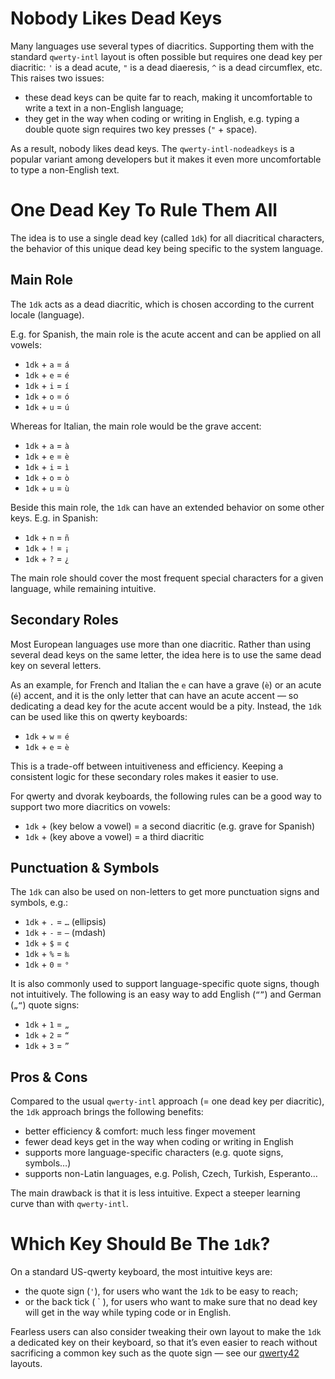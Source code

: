 # Nobody Likes Dead Keys

Many languages use several types of diacritics. Supporting them with the standard `qwerty-intl` layout is often possible but requires one dead key per diacritic: `'` is a dead acute, `"` is a dead diaeresis, `^` is a dead circumflex, etc. This raises two issues:

- these dead keys can be quite far to reach, making it uncomfortable to write a text in a non-English language;
- they get in the way when coding or writing in English, e.g. typing a double quote sign requires two key presses (`"` + space).

As a result, nobody likes dead keys. The `qwerty-intl-nodeadkeys` is a popular variant among developers but it makes it even more uncomfortable to type a non-English text.

# One Dead Key To Rule Them All

The idea is to use a single dead key (called `1dk`) for all diacritical characters, the behavior of this unique dead key being specific to the system language.

## Main Role

The `1dk` acts as a dead diacritic, which is chosen according to the current locale (language).

E.g. for Spanish, the main role is the acute accent and can be applied on all vowels:

- `1dk` + `a` = `á`
- `1dk` + `e` = `é`
- `1dk` + `i` = `í`
- `1dk` + `o` = `ó`
- `1dk` + `u` = `ú`

Whereas for Italian, the main role would be the grave accent:

- `1dk` + `a` = `à`
- `1dk` + `e` = `è`
- `1dk` + `i` = `ì`
- `1dk` + `o` = `ò`
- `1dk` + `u` = `ù`

Beside this main role, the `1dk` can have an extended behavior on some other keys. E.g. in Spanish:

- `1dk` + `n` = `ñ`
- `1dk` + `!` = `¡`
- `1dk` + `?` = `¿`

The main role should cover the most frequent special characters for a given language, while remaining intuitive.

## Secondary Roles

Most European languages use more than one diacritic. Rather than using several dead keys on the same letter, the idea here is to use the same dead key on several letters.

As an example, for French and Italian the `e` can have a grave (`è`) or an acute (`é`) accent, and it is the only letter that can have an acute accent — so dedicating a dead key for the acute accent would be a pity. Instead, the `1dk` can be used like this on qwerty keyboards:

- `1dk` + `w` = `é`
- `1dk` + `e` = `è`

This is a trade-off between intuitiveness and efficiency. Keeping a consistent logic for these secondary roles makes it easier to use.

For qwerty and dvorak keyboards, the following rules can be a good way to support two more diacritics on vowels:

- `1dk` + (key below a vowel) = a second diacritic (e.g. grave for Spanish)
- `1dk` + (key above a vowel) = a third diacritic

<!-- And of course, another dead diacritic can still be added to `shift`+`1dk`. -->

## Punctuation & Symbols

The `1dk` can also be used on non-letters to get more punctuation signs and symbols, e.g.:

- `1dk` + `.` = `…` (ellipsis)
- `1dk` + `-` = `—` (mdash)
- `1dk` + `$` = `¢`
- `1dk` + `%` = `‰`
- `1dk` + `0` = `°`

It is also commonly used to support language-specific quote signs, though not intuitively. The following is an easy way to add English (`“”`) and German (`„“`) quote signs:

- `1dk` + `1` = `„`
- `1dk` + `2` = `“`
- `1dk` + `3` = `”`

## Pros & Cons

Compared to the usual `qwerty-intl` approach (= one dead key per diacritic), the `1dk` approach brings the following benefits:

- better efficiency & comfort: much less finger movement
- fewer dead keys get in the way when coding or writing in English
- supports more language-specific characters (e.g. quote signs, symbols…)
- supports non-Latin languages, e.g. Polish, Czech, Turkish, Esperanto…

The main drawback is that it is less intuitive. Expect a steeper learning curve than with `qwerty-intl`.

# Which Key Should Be The `1dk`?

On a standard US-qwerty keyboard, the most intuitive keys are:

- the quote sign (`'`), for users who want the `1dk` to be easy to reach;
- or the back tick ( \` ), for users who want to make sure that no dead key will get in the way while typing code or in English.

Fearless users can also consider tweaking their own layout to make the `1dk` a dedicated key on their keyboard, so that it’s even easier to reach without sacrificing a common key such as the quote sign — see our [qwerty42](layouts/qwerty42/) layouts.
